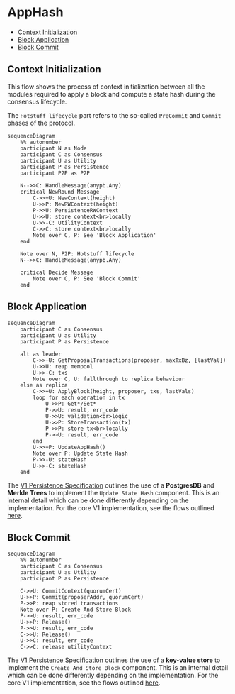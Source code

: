 # AppHash <!-- omit in toc -->

- [Context Initialization](#context-initialization)
- [Block Application](#block-application)
- [Block Commit](#block-commit)

## Context Initialization

This flow shows the process of context initialization between all the modules required to apply a block and compute a state hash during the consensus lifecycle.

The `Hotstuff lifecycle` part refers to the so-called `PreCommit` and `Commit` phases of the protocol.

```mermaid
sequenceDiagram
    %% autonumber
    participant N as Node
    participant C as Consensus
    participant U as Utility
    participant P as Persistence
    participant P2P as P2P

    N-->>C: HandleMessage(anypb.Any)
    critical NewRound Message
        C->>+U: NewContext(height)
        U->>P: NewRWContext(height)
        P->>U: PersistenceRWContext
        U->>U: store context<br>locally
        U->>-C: UtilityContext
        C->>C: store context<br>locally
        Note over C, P: See 'Block Application'
    end

    Note over N, P2P: Hotstuff lifecycle
    N-->>C: HandleMessage(anypb.Any)

    critical Decide Message
        Note over C, P: See 'Block Commit'
    end
```

## Block Application

```mermaid
sequenceDiagram
    participant C as Consensus
    participant U as Utility
    participant P as Persistence

    alt as leader
        C->>+U: GetProposalTransactions(proposer, maxTxBz, [lastVal])
        U->>U: reap mempool
        U->>-C: txs
        Note over C, U: fallthrough to replica behaviour
    else as replica
        C->>+U: ApplyBlock(height, proposer, txs, lastVals)
        loop for each operation in tx
            U->>P: Get*/Set*
            P->>U: result, err_code
            U->>U: validation<br>logic
            U->>P: StoreTransaction(tx)
            P->>P: store tx<br>locally
            P->>U: result, err_code
        end
        U->>+P: UpdateAppHash()
        Note over P: Update State Hash
        P->>-U: stateHash
        U->>-C: stateHash
    end
```

The [V1 Persistence Specification](https://github.com/pokt-network/pocket-network-protocol/tree/main/persistence) outlines the use of a **PostgresDB** and **Merkle Trees** to implement the `Update State Hash` component. This is an internal detail which can be done differently depending on the implementation. For the core V1 implementation, see the flows outlined [here](../../../persistence/docs/AppHash.md).

## Block Commit

```mermaid
sequenceDiagram
    %% autonumber
    participant C as Consensus
    participant U as Utility
    participant P as Persistence

    C->>U: CommitContext(quorumCert)
    U->>P: Commit(proposerAddr, quorumCert)
    P->>P: reap stored transactions
    Note over P: Create And Store Block
    P->>U: result, err_code
    U->>P: Release()
    P->>U: result, err_code
    C->>U: Release()
    U->>C: result, err_code
    C->>C: release utilityContext
```

The [V1 Persistence Specification](https://github.com/pokt-network/pocket-network-protocol/tree/main/persistence) outlines the use of a **key-value store** to implement the `Create And Store Block` component. This is an internal detail which can be done differently depending on the implementation. For the core V1 implementation, see the flows outlined [here](../../../persistence/docs/AppHash.md).
